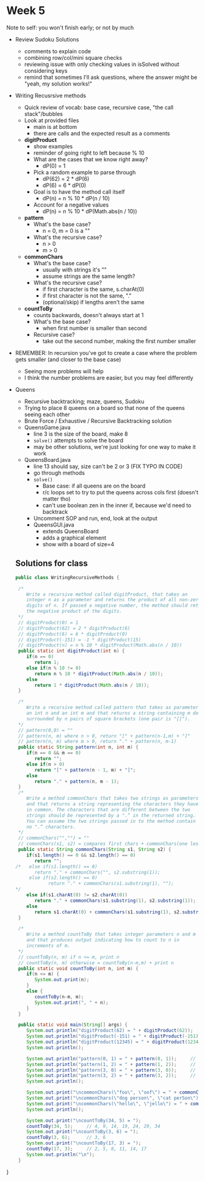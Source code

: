 # Week 5

Note to self: you won't finish early; or not by much

+ Review Sudoku Solutions
  - comments to explain code
  - combining row/col/mini square checks
  - reviewing issue with only checking values in isSolved without considering keys
  - remind that sometimes I'll ask questions, where the answer might be "yeah, my solution works!"
+ Writing Recusrsive methods
  - Quick review of vocab: base case, recursive case, "the call stack"/bubbles
  - Look at provided files
    - main is at bottom
    - there are calls and the expected result as a comments
  - **digitProduct**
    - show examples
    - reminder of going right to left because % 10
    - What are the cases that we know right away?
      - dP(0) = 1
    - Pick a random example to parse through
      - dP(62) = 2 * dP(6)
      - dP(6) = 6 * dP(0)
    - Goal is to have the method call itself
      - dP(n) = n % 10 * dP(n / 10)
    - Account for a negative values
      - dP(n) = n % 10 * dP(Math.abs(n / 10))
  - **pattern**
    - What's the base case?
      - n = 0, m = 0 is a ""
    - What's the recursive case?
      - n > 0
      - m > 0
  - **commonChars**
    - What's the base case?
      - usually with strings it's ""
      - assume strings are the same length?
    - What's the recursive case?
      - if first character is the same, s.charAt(0)
      - if first character is not the same, "."
      - (optional/skip) if lengths aren't the same
  - **countToBy**
    - counts backwards, doesn't always start at 1
    - What's the base case?
      - when first number is smaller than second
    - Recursive case?
      - take out the second number, making the first number smaller
+ REMEMBER: In recursion you've got to create a case where the problem gets smaller (and closer to the base case)
  - Seeing more problems will help
  - I think the number problems are easier, but you may feel differently
+ Queens
  - Recursive backtracking; maze, queens, Sudoku
  - Trying to place 8 queens on a board so that none of the queens seeing each other
  - Brute Force / Exhaustive / Recursive Backtracking solution
  - QueensGame.java
    - line 3 is the size of the board, make 8
    - `solve()` attempts to solve the board
    - may be other solutions, we're just looking for one way to make it work
  - QueensBoard.java
    - line 13 should say, size can't be 2 or 3 (FIX TYPO IN CODE)
    - go through methods
    - `solve()`
      - Base case: if all queens are on the board
      - r/c loops set to try to put the queens across cols first (doesn't matter tho)
      - can't use boolean zen in the inner if, because we'd need to backtrack
    - Uncomment SOP and run, end, look at the output
    - QueensGUI.java
      - extends QueensBoard
      - adds a graphical element
      - show with a board of size=4

  ## Solutions for class
  ```java
  public class WritingRecursiveMethods {

   /*
      Write a recursive method called digitProduct, that takes an
      integer n as a parameter and returns the product of all non-zero
      digits of n. If passed a negative number, the method should return
      the negative product of the digits.
   */
   // digitProduct(0) = 1
   // digitProduct(62) = 2 * digitProduct(6)
   // digitProduct(6) = 6 * digitProduct(0)
   // digitProduct(-151) = -1 * digitProduct(15)
   // digitProduct(n) = n % 10 * digitProduct(Math.abs(n / 10))
   public static int digitProduct(int n) {
      if(n == 0)
         return 1;
      else if(n % 10 != 0)
         return n % 10 * digitProduct(Math.abs(n / 10));
      else
         return 1 * digitProduct(Math.abs(n / 10));
   }

   /*
      Write a recursive method called pattern that takes as parameters
      an int n and an int m and that returns a string containing m dots
      surrounded by n pairs of square brackets (one pair is "[]").
   */
   // pattern(0,0) = ""
   // pattern(n, m) where n > 0, return "[" + pattern(n-1,m) + "]"
   // pattern(n, m) where m > 0, return "." + pattern(n, m-1)
   public static String pattern(int n, int m) {
      if(n == 0 && m == 0)
         return "";
      else if(n > 0)
         return "[" + pattern(n - 1, m) + "]";
      else
         return "." + pattern(n, m - 1);
   }
   /*
      Write a method commonChars that takes two strings as parameters
      and that returns a string representing the characters they have
      in common. The characters that are different between the two
      strings should be represented by a ".” in the returned string.
      You can assume the two strings passed in to the method contain
      no ".” characters.
   */
   // commonChars("","") = ""
   // comonChars(s1, s2) = compares first chars + commonChars(one less letter)
   public static String commonChars(String s1, String s2) {
      if(s1.length() == 0 && s2.length() == 0)
         return "";
  /*   else if(s1.length() == 0)
         return "." + commonChars("", s2.substring(1));
       else if(s2.length() == 0)
              return "." + commonChars(s1.substring(1), "");
  */
      else if(s1.charAt(0) != s2.charAt(0))
         return "." + commonChars(s1.substring(1), s2.substring(1));
      else
         return s1.charAt(0) + commonChars(s1.substring(1), s2.substring(1));
   }

   /*
      Write a method countToBy that takes integer parameters n and m
      and that produces output indicating how to count to n in
      increments of m.
   */
   // countToBy(n, m) if n <= m, print n
   // countToBy(n, m) otherwise = countToBy(n-m,m) + print n
   public static void countToBy(int n, int m) {
      if(n <= m) {
         System.out.print(n);
      }
      else {
         countToBy(n-m, m);
         System.out.print(", " + n);
      }
   }

   public static void main(String[] args) {
      System.out.println("digitProduct(62) = " + digitProduct(62));       // 12
      System.out.println("digitProduct(-151) = " + digitProduct(-151));   // -5
      System.out.println("digitProduct(12345) = " + digitProduct(12345)); // 120
      System.out.println();

      System.out.println("pattern(0, 1) = " + pattern(0, 1));     // "."
      System.out.println("pattern(1, 2) = " + pattern(1, 2));     // "[..]"
      System.out.println("pattern(3, 0) = " + pattern(3, 0));     // "[[[]]]"
      System.out.println("pattern(3, 2) = " + pattern(3, 2));     // "[[[..]]]"
      System.out.println();

      System.out.print("\ncommonChars(\"foo\", \"oof\") = " + commonChars("foo", "oof"));                // ".o."
      System.out.print("\ncommonChars(\"dog person\", \"cat perSon\") = " + commonChars("dog person", "cat perSon"));  // "... per.on"
      System.out.print("\ncommonChars(\"hello\", \"jello\") = " + commonChars("hello", "jello"));            // ".ello"
      System.out.println();

      System.out.print("\ncountToBy(34, 5) = ");
      countToBy(34, 5);     // 4, 9, 14, 19, 24, 29, 34
      System.out.print("\ncountToBy(3, 6) = ");
      countToBy(3, 6);      // 3, 6
      System.out.print("\ncountToBy(17, 3) = ");
      countToBy(17, 3);     // 2, 5, 8, 11, 14, 17
      System.out.println("\n");
   }

}
  ```
